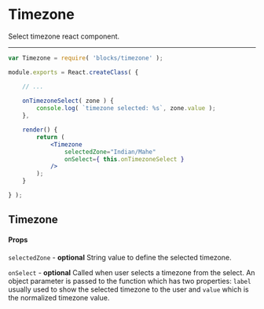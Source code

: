 Timezone
========

Select timezone react component.

---

```jsx
var Timezone = require( 'blocks/timezone' );

module.exports = React.createClass( {

	// ...
	
	onTimezoneSelect( zone ) {
		console.log( `timezone selected: %s`, zone.value );
	},

	render() {
		return (
			<Timezone
				selectedZone="Indian/Mahe"
				onSelect={ this.onTimezoneSelect }
			/>
		);
	}

} );
```
## Timezone

#### Props

`selectedZone` - **optional** String value to define the selected timezone.

`onSelect` - **optional** Called when user selects a timezone from the
select. An object parameter is passed to the function which has two
properties: `label` usually used to show the selected timezone to the user and
`value` which is the normalized timezone value.
